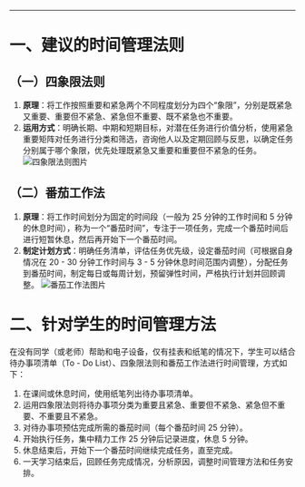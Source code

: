 ---

# 一、建议的时间管理法则

## （一）四象限法则

1. **原理**：将工作按照重要和紧急两个不同程度划分为四个“象限”，分别是既紧急又重要、重要但不紧急、紧急但不重要、既不紧急也不重要。
2. **运用方式**：明确长期、中期和短期目标，对潜在任务进行价值分析，使用紧急重要矩阵对任务进行分类和筛选，咨询他人以及定期回顾与反思，以确定任务分别属于哪个象限，优先处理既紧急又重要和重要但不紧急的任务。
![四象限法则图片](https://telegraph-image-akj.pages.dev/file/fd0369de31072df0da86e.png)

## （二）番茄工作法

1. **原理**：将工作时间划分为固定的时间段（一般为 25 分钟的工作时间和 5 分钟的休息时间），称为一个“番茄时间”，专注于一项任务，完成一个番茄时间后进行短暂休息，然后再开始下一个番茄时间。
2. **制定计划方式**：明确任务清单，评估任务优先级，设定番茄时间（可根据自身情况在 20 - 30 分钟工作时间与 3 - 5 分钟休息时间范围内调整），分配任务到番茄时间，制定每日或每周计划，预留弹性时间，严格执行计划并回顾调整。
![番茄工作法图片](https://telegraph-image-akj.pages.dev/file/d51854cb3b9c7b8b773b1.png)

# 二、针对学生的时间管理方法

在没有同学（或老师）帮助和电子设备，仅有挂表和纸笔的情况下，学生可以结合待办事项清单（To - Do List）、四象限法则和番茄工作法进行时间管理，方式如下：

1. 在课间或休息时间，使用纸笔列出待办事项清单。
2. 运用四象限法则将待办事项分类为重要且紧急、重要但不紧急、紧急但不重要、不重要且不紧急。
3. 对待办事项预估完成所需的番茄时间（每个番茄时间 25 分钟）。
4. 开始执行任务，集中精力工作 25 分钟后记录进度，休息 5 分钟。
5. 休息结束后，开始下一个番茄时间继续完成任务，直至完成。
6. 一天学习结束后，回顾任务完成情况，分析原因，调整时间管理方法和任务安排。
